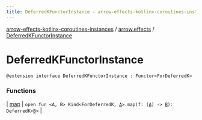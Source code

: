 ```yaml
---
title: DeferredKFunctorInstance - arrow-effects-kotlinx-coroutines-instances
---
```


[arrow-effects-kotlinx-coroutines-instances](../../index.html) / [arrow.effects](../index.html) / [DeferredKFunctorInstance](./index.html)

# DeferredKFunctorInstance

`@extension interface DeferredKFunctorInstance : Functor<ForDeferredK>`

### Functions

| [map](map.html) | `open fun <A, B> Kind<ForDeferredK, `[`A`](map.html#A)`>.map(f: (`[`A`](map.html#A)`) -> `[`B`](map.html#B)`): DeferredK<`[`B`](map.html#B)`>` |

